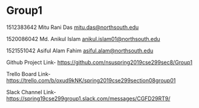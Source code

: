 # Group1

1512383642	Mitu Rani Das	<mitu.das@northsouth.edu>

1520086042	Md. Anikul Islam	<anikul.islam01@northsouth.edu>

1521551042	Asiful Alam Fahim	<asiful.alam@northsouth.edu>


Github Project Link- https://github.com/nsuspring2019cse299sec8/Group1

Trello Board Link- https://trello.com/b/oxud9kNK/spring2019cse299section08group01

Slack Channel Link- https://spring19cse299group1.slack.com/messages/CGFD29RT9/

